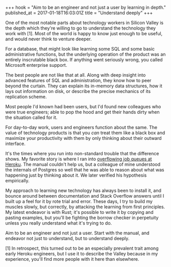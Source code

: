 +++
hook = "Aim to be an engineer and not just a user by learning in depth."
published_at = 2017-01-18T16:03:01Z
title = "Understand deeply"
+++

One of the most notable parts about technology workers in
Silicon Valley is the depth which they're willing to go to
understand the technology they work with [1]. Most of the
world is happy to know just enough to be useful, and would
never think to venture deeper.

For a database, that might look like learning some SQL and
some basic administrative functions, but the underlying
operation of the product was an entirely inscrutable black
box. If anything went seriously wrong, you called Microsoft
enterprise support.

The best people are not like that at all. Along with deep
insight into advanced features of SQL and administration,
they know how to peer beyond the curtain. They can explain
its in-memory data structures, how it lays out information
on disk, or describe the precise mechanics of its
replication scheme.

Most people I'd known had been users, but I'd found new
colleagues who were true engineers; able to pop the hood
and get their hands dirty when the situation called for it.

For day-to-day work, users and engineers function about the
same. The value of technology products is that you _can_
treat them like a black box and maximize your productivity
with them by only thinking about their outward interface.

It's the times where you run into non-standard trouble that
the difference shows. My favorite story is where I ran into
[overflowing job queues at Heroku](/postgres-queues). The
manual couldn't help us, but a colleague of mine understood
the internals of Postgres so well that he was able to
reason about what was happening just by thinking about it.
We later verified his hypothesis empirically.

My approach to learning new technology has always been to
install it, and bounce around between documentation and
Stack Overflow answers until I built up a feel for it by
rote trial and error. These days, I try to build my muscles
slowly, but correctly, by attacking the learning from first
principles. My latest endeavor is with Rust; it's possible
to write it by copying and pasting examples, but you'll be
fighting the borrow checker in perpetuity unless you really
understand what it's trying to do.

Aim to be an engineer and not just a user. Start with the
manual, and endeavor not just to understand, but to
understand deeply.

[1] In retrospect, this turned out to be an especially
    prevalent trait among early Heroku engineers, but I use
    it to describe the Valley because in my experience,
    you'll find more people with it here than elsewhere.
